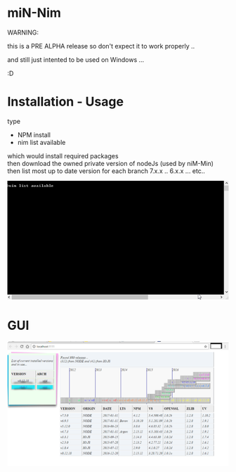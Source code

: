 # miN-Nim

WARNING:

  this is a PRE ALPHA release so don't expect it to work properly ..
  
  and still just intented to be used on Windows ... 
    
:D

# Installation - Usage

type  
*  NPM install
*  nim list available
  
  which would install required packages  
  then download the owned private version of nodeJs (used by niM-Min)  
  then list most up to date version for each branch  7.x.x .. 6.x.x ... etc..  
  
  
![](demo.gif)


# GUI  

![](GUI.png)
